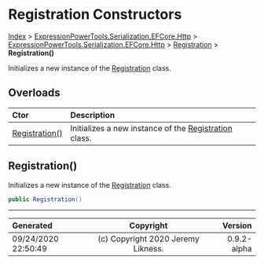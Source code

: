 ﻿# Registration Constructors

[Index](../index.md) > [ExpressionPowerTools.Serialization.EFCore.Http](ExpressionPowerTools.Serialization.EFCore.Http.a.md) > [ExpressionPowerTools.Serialization.EFCore.Http](ExpressionPowerTools.Serialization.EFCore.Http.n.md) > [Registration](ExpressionPowerTools.Serialization.EFCore.Http.Registration.cs.md) > **Registration()**

Initializes a new instance of the [Registration](ExpressionPowerTools.Serialization.EFCore.Http.Registration.cs.md) class.

## Overloads

| Ctor | Description |
| :-- | :-- |
| [Registration()](#registration) | Initializes a new instance of the [Registration](ExpressionPowerTools.Serialization.EFCore.Http.Registration.cs.md) class. |

## Registration()

Initializes a new instance of the [Registration](ExpressionPowerTools.Serialization.EFCore.Http.Registration.cs.md) class.

```csharp
public Registration()
```



---

| Generated | Copyright | Version |
| :-- | :-: | --: |
| 09/24/2020 22:50:49 | (c) Copyright 2020 Jeremy Likness. | 0.9.2-alpha |
